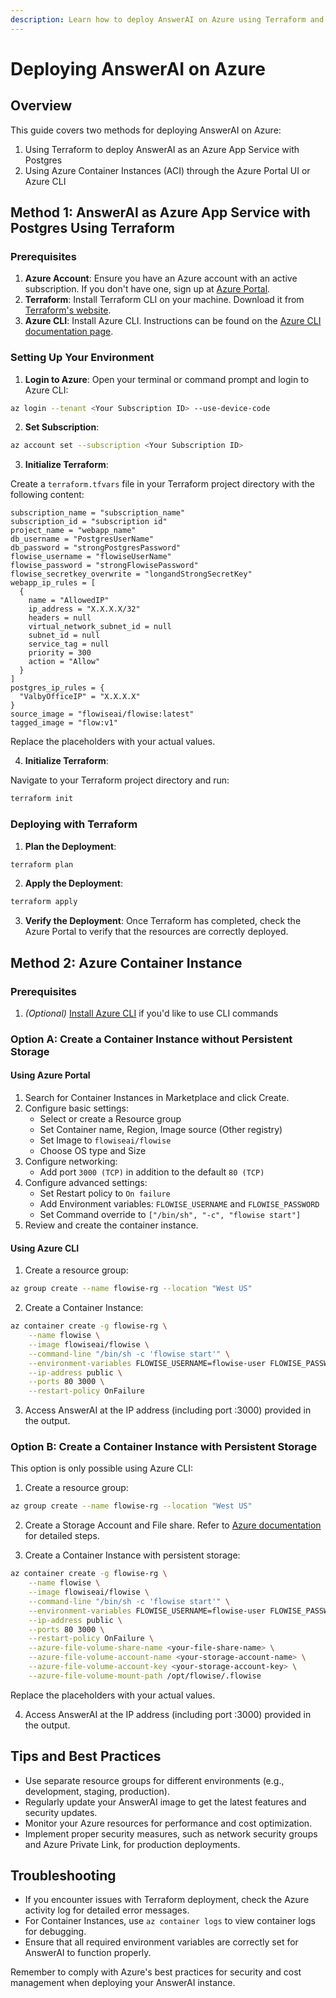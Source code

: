 ```yaml
---
description: Learn how to deploy AnswerAI on Azure using Terraform and Azure Container Instances
---
```


# Deploying AnswerAI on Azure

## Overview

This guide covers two methods for deploying AnswerAI on Azure:

1. Using Terraform to deploy AnswerAI as an Azure App Service with Postgres
2. Using Azure Container Instances (ACI) through the Azure Portal UI or Azure CLI

## Method 1: AnswerAI as Azure App Service with Postgres Using Terraform

### Prerequisites

1. **Azure Account**: Ensure you have an Azure account with an active subscription. If you don't have one, sign up at [Azure Portal](https://portal.azure.com/).
2. **Terraform**: Install Terraform CLI on your machine. Download it from [Terraform's website](https://www.terraform.io/downloads.html).
3. **Azure CLI**: Install Azure CLI. Instructions can be found on the [Azure CLI documentation page](https://docs.microsoft.com/en-us/cli/azure/install-azure-cli).

### Setting Up Your Environment

1. **Login to Azure**: Open your terminal or command prompt and login to Azure CLI:

```bash
az login --tenant <Your Subscription ID> --use-device-code 
```

2. **Set Subscription**:

```bash
az account set --subscription <Your Subscription ID>
```

3. **Initialize Terraform**:

Create a `terraform.tfvars` file in your Terraform project directory with the following content:

```hcl
subscription_name = "subscription_name"
subscription_id = "subscription id"
project_name = "webapp_name"
db_username = "PostgresUserName"
db_password = "strongPostgresPassword"
flowise_username = "flowiseUserName"
flowise_password = "strongFlowisePassword"
flowise_secretkey_overwrite = "longandStrongSecretKey"
webapp_ip_rules = [
  {
    name = "AllowedIP"
    ip_address = "X.X.X.X/32"
    headers = null
    virtual_network_subnet_id = null
    subnet_id = null
    service_tag = null
    priority = 300
    action = "Allow"
  }
]
postgres_ip_rules = {
  "ValbyOfficeIP" = "X.X.X.X"
}
source_image = "flowiseai/flowise:latest"
tagged_image = "flow:v1"
```

Replace the placeholders with your actual values.

4. **Initialize Terraform**:

Navigate to your Terraform project directory and run:

```bash
terraform init
```

### Deploying with Terraform

1. **Plan the Deployment**:

```bash
terraform plan
```

2. **Apply the Deployment**:

```bash
terraform apply
```

3. **Verify the Deployment**: Once Terraform has completed, check the Azure Portal to verify that the resources are correctly deployed.

## Method 2: Azure Container Instance

### Prerequisites

1. _(Optional)_ [Install Azure CLI](https://learn.microsoft.com/en-us/cli/azure/install-azure-cli) if you'd like to use CLI commands

### Option A: Create a Container Instance without Persistent Storage

#### Using Azure Portal

1. Search for Container Instances in Marketplace and click Create.
2. Configure basic settings:
   - Select or create a Resource group
   - Set Container name, Region, Image source (Other registry)
   - Set Image to `flowiseai/flowise`
   - Choose OS type and Size
3. Configure networking:
   - Add port `3000 (TCP)` in addition to the default `80 (TCP)`
4. Configure advanced settings:
   - Set Restart policy to `On failure`
   - Add Environment variables: `FLOWISE_USERNAME` and `FLOWISE_PASSWORD`
   - Set Command override to `["/bin/sh", "-c", "flowise start"]`
5. Review and create the container instance.

<!-- TODO: Add a screenshot of the successful deployment in Azure Portal -->

#### Using Azure CLI

1. Create a resource group:

```bash
az group create --name flowise-rg --location "West US"
```

2. Create a Container Instance:

```bash
az container create -g flowise-rg \
    --name flowise \
    --image flowiseai/flowise \
    --command-line "/bin/sh -c 'flowise start'" \
    --environment-variables FLOWISE_USERNAME=flowise-user FLOWISE_PASSWORD=flowise-password \
    --ip-address public \
    --ports 80 3000 \
    --restart-policy OnFailure
```

3. Access AnswerAI at the IP address (including port :3000) provided in the output.

### Option B: Create a Container Instance with Persistent Storage

This option is only possible using Azure CLI:

1. Create a resource group:

```bash
az group create --name flowise-rg --location "West US"
```

2. Create a Storage Account and File share. Refer to [Azure documentation](https://learn.microsoft.com/en-us/azure/storage/files/storage-how-to-use-files-portal?tabs=azure-portal) for detailed steps.

3. Create a Container Instance with persistent storage:

```bash
az container create -g flowise-rg \
    --name flowise \
    --image flowiseai/flowise \
    --command-line "/bin/sh -c 'flowise start'" \
    --environment-variables FLOWISE_USERNAME=flowise-user FLOWISE_PASSWORD=flowise-password DATABASE_PATH=/opt/flowise/.flowise APIKEY_PATH=/opt/flowise/.flowise SECRETKEY_PATH=/opt/flowise/.flowise LOG_PATH=/opt/flowise/.flowise/logs BLOB_STORAGE_PATH=/opt/flowise/.flowise/storage \
    --ip-address public \
    --ports 80 3000 \
    --restart-policy OnFailure \
    --azure-file-volume-share-name <your-file-share-name> \
    --azure-file-volume-account-name <your-storage-account-name> \
    --azure-file-volume-account-key <your-storage-account-key> \
    --azure-file-volume-mount-path /opt/flowise/.flowise
```

Replace the placeholders with your actual values.

4. Access AnswerAI at the IP address (including port :3000) provided in the output.

## Tips and Best Practices

- Use separate resource groups for different environments (e.g., development, staging, production).
- Regularly update your AnswerAI image to get the latest features and security updates.
- Monitor your Azure resources for performance and cost optimization.
- Implement proper security measures, such as network security groups and Azure Private Link, for production deployments.

## Troubleshooting

- If you encounter issues with Terraform deployment, check the Azure activity log for detailed error messages.
- For Container Instances, use `az container logs` to view container logs for debugging.
- Ensure that all required environment variables are correctly set for AnswerAI to function properly.

Remember to comply with Azure's best practices for security and cost management when deploying your AnswerAI instance.

<!-- TODO: Add a video tutorial on deploying to Azure Container Instance -->
